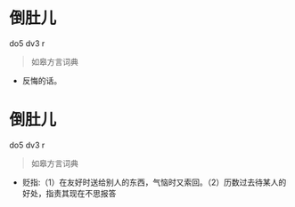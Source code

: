# 倒肚儿
do5 dv3 r
> 如皋方言词典
- 反悔的话。

# 倒肚儿
do5 dv3 r
> 如皋方言词典
- 贬指:（1）在友好时送给别人的东西，气恼时又索回。（2）历数过去待某人的好处，指责其现在不思报答

